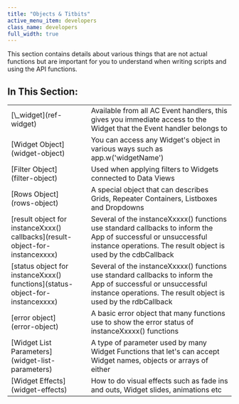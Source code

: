 ```yaml
---
title: "Objects & Titbits"
active_menu_item: developers
class_name: developers
full_width: true
---
```



This section contains details about various things that are not actual functions but are important for you to understand when writing scripts and using the API functions.

## In This Section:

<table>
<tr>
<td width="210">
[\_widget](ref-widget)

</td>
<td width="23">
</td>
<td width="662">
Available from all AC Event handlers, this gives you immediate access to the Widget that the Event handler belongs to

</td>
</tr>
<tr>
<td width="210">
[Widget Object](widget-object)

</td>
<td width="23">
</td>
<td width="662">
You can access any Widget's object in various ways such as app.w('widgetName')

</td>
</tr>
<tr>
<td width="210">
[Filter Object](filter-object)

</td>
<td width="23">
</td>
<td width="662">
Used when applying filters to Widgets connected to Data Views

</td>
</tr>
<tr>
<td width="210">
[Rows Object](rows-object)

</td>
<td width="23">
</td>
<td width="662">
A special object that can describes Grids, Repeater Containers, Listboxes and Dropdowns

</td>
</tr>
<tr>
<td width="210">
[result object for instanceXxxx() callbacks](result-object-for-instancexxxx)

</td>
<td width="23">
</td>
<td width="662">
Several of the instanceXxxxx() functions use standard callbacks to inform the App of successful or unsuccessful instance operations. The result object is used by the cdbCallback

</td>
</tr>
<tr>
<td width="210">
[status object for instanceXxxx() functions](status-object-for-instancexxxx)

</td>
<td width="23">
</td>
<td width="662">
Several of the instanceXxxxx() functions use standard callbacks to inform the App of successful or unsuccessful instance operations. The result object is used by the rdbCallback

</td>
</tr>
<tr>
<td width="210">
[error object](error-object)

</td>
<td width="23">
</td>
<td width="662">
A basic error object that many functions use to show the error status of instanceXxxxx() functions

</td>
</tr>
<tr>
<td width="210">
[Widget List Parameters](widget-list-parameters)

</td>
<td width="23">
</td>
<td width="662">
A type of parameter used by many Widget Functions that let's can accept Widget names, objects or arrays of either

</td>
</tr>
<tr>
<td width="210">
[Widget Effects](widget-effects)

</td>
<td width="23">
</td>
<td width="662">
How to do visual effects such as fade ins and outs, Widget slides, animations etc

</td>
</tr>
</table>

